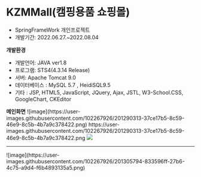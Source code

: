 # KZMMall(캠핑용품 쇼핑몰)
<div>
  <ul>
    <li>SpringFrameWork 개인프로젝트</li>
    <li>개발기간: 2022.06.27.~2022.08.04</li>
  </ul>
</div>
<div>
  <b>개발환경</b>
  <ul>
    <li>개발언어: JAVA ver1.8</li>
    <li>프로그램: STS4(4.3.14 Release)</li>
    <li>서버: Apache Tomcat 9.0</li>
    <li>데이터베이스 : MySQL 5.7 , HeidiSQL9.5</li>
    <li>기타 : JSP, HTML5, JavaScript, JQuery, Ajax, JSTL, W3-School.CSS, GoogleChart, CKEditor</li>
  </ul>
</div>
<div>
   <b>메인화면</b>
 ![image](https://user-images.githubusercontent.com/102267926/201290313-37ce17b5-8c59-46e9-8c5b-4b7a9c378422.png)
  https://user-images.githubusercontent.com/102267926/201290313-37ce17b5-8c59-46e9-8c5b-4b7a9c378422.png
  <img src="https://user-images.githubusercontent.com/102267926/201290313-37ce17b5-8c59-46e9-8c5b-4b7a9c378422.png"/>
</div>
<hr/>
<div>
   ![image](https://user-images.githubusercontent.com/102267926/201305794-833596ff-27b6-4c75-a9d4-f6b4893135a5.png)
 
</div>
